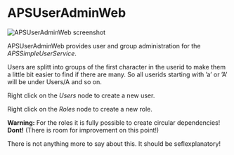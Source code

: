 # APSUserAdminWeb

![APSUserAdminWeb screenshot](http://download.natusoft.se/Images/APS/APS-Webs/APSUserAdminWeb/docs/images/APSUserAdminWeb.png)

APSUserAdminWeb provides user and group administration for the _APSSimpleUserService_.

Users are splitt into groups of the first character in the userid to make them a little bit easier to find if there are many. So all userids starting with ’a’ or ’A’ will be under Users/A and so on.

Right click on the _Users_ node to create a new user.

Right click on the _Roles_ node to create a new role.

__Warning:__ For the roles it is fully possible to create circular dependencies! __Dont!__ (There is room for improvement on this point!)

There is not anything more to say about this. It should be seflexplanatory!

